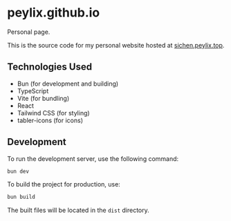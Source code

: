 # peylix.github.io
Personal page.

This is the source code for my personal website hosted at [sichen.peylix.top](sichen.peylix.top).

## Technologies Used
- Bun (for development and building)
- TypeScript
- Vite (for bundling)
- React
- Tailwind CSS (for styling)
- tabler-icons (for icons)

## Development

To run the development server, use the following command:
```bash
bun dev
```

To build the project for production, use:
```bash
bun build
```
The built files will be located in the `dist` directory.

